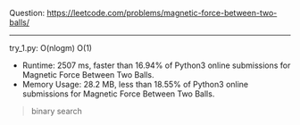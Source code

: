 Question: https://leetcode.com/problems/magnetic-force-between-two-balls/

---

try_1.py: O(nlogm) O(1)

* Runtime: 2507 ms, faster than 16.94% of Python3 online submissions for Magnetic Force Between Two Balls.
* Memory Usage: 28.2 MB, less than 18.55% of Python3 online submissions for Magnetic Force Between Two Balls.

> binary search
